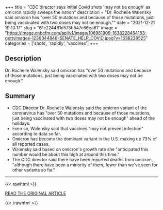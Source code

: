 +++
title = "CDC director says initial Covid shots 'may not be enough' as omicron rapidly sweeps the nation"
description = "Dr. Rochelle Walensky said omicron has \"over 50 mutations and because of those mutations, just being vaccinated with two doses may not be enough.\""
date = "2021-12-21 19:10:17"
slug = "61c224461d573b547c66ea61"
image = "https://image.cnbcfm.com/api/v1/image/106981909-1638228454183-gettyimages-1236344848-SENATE_HELP_COVID.jpeg?v=1638228525"
categories = ['shots', 'rapidly', 'vaccines']
+++

## Description

Dr. Rochelle Walensky said omicron has "over 50 mutations and because of those mutations, just being vaccinated with two doses may not be enough."

## Summary

- CDC Director Dr. Rochelle Walensky said the omicron variant of the coronavirus has "over 50 mutations and because of those mutations, just being vaccinated with two doses may not be enough" ahead of the holidays.
- Even so, Walensky said that vaccines "may not prevent infection" according to data so far.
- Omicron has become the dominant variant in the U.S. making up 73% of all reported cases.
- Walensky said based on omicron's growth rate she "anticipated this number would be about this high at around this time."
- The CDC director said there have been reported deaths from omicron, "although there have been a minority of them, fewer than we've seen for other variants so far."

---

{{< rawhtml >}}
  <p class="article-category">
    <a target="_blank" href="https://www.cnbc.com/2021/12/21/cdc-dir-walensky-being-vaccinated-with-two-doses-may-not-be-enough.html">READ THE ORIGINAL ARTICLE</a>
  </p>
{{< /rawhtml >}}
